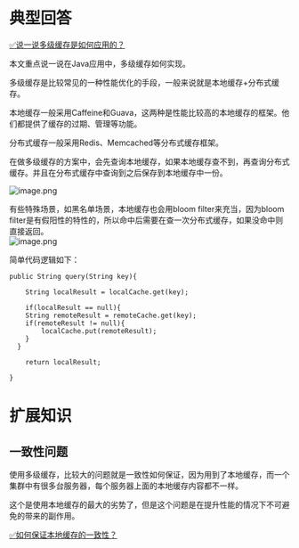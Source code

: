 # 典型回答
[✅说一说多级缓存是如何应用的？](https://www.yuque.com/hollis666/fo22bm/kbizvh0kvqs8kldf?view=doc_embed)

本文重点说一说在Java应用中，多级缓存如何实现。

多级缓存是比较常见的一种性能优化的手段，一般来说就是本地缓存+分布式缓存。

本地缓存一般采用Caffeine和Guava，这两种是性能比较高的本地缓存的框架。他们都提供了缓存的过期、管理等功能。

分布式缓存一般采用Redis、Memcached等分布式缓存框架。

在做多级缓存的方案中，会先查询本地缓存，如果本地缓存查不到，再查询分布式缓存。并且在分布式缓存中查询到之后保存到本地缓存中一份。

![image.png](https://cdn.nlark.com/yuque/0/2023/png/5378072/1690547117195-6af0bb11-aa25-4013-a02a-4f583a717cd6.png#averageHue=%23f9f8f2&clientId=u658d5561-6e36-4&from=paste&height=293&id=u30a8c6ae&originHeight=440&originWidth=408&originalType=binary&ratio=1&rotation=0&showTitle=false&size=20030&status=done&style=none&taskId=u2f7c071e-0341-42b4-8b54-f3ce973c7e3&title=&width=272)

有些特殊场景，如黑名单场景，本地缓存也会用bloom filter来充当，因为bloom filter是有假阳性的特性的，所以命中后需要在查一次分布式缓存，如果没命中则直接返回。<br />![image.png](https://cdn.nlark.com/yuque/0/2023/png/5378072/1690547156212-e31ee3a2-d497-4cd9-8cd8-844aebb992e3.png#averageHue=%23fbfaf6&clientId=u658d5561-6e36-4&from=paste&height=320&id=u2cf58006&originHeight=480&originWidth=499&originalType=binary&ratio=1&rotation=0&showTitle=false&size=21673&status=done&style=none&taskId=uc0f7b0a5-8db8-488b-8335-475672c674d&title=&width=332.6666666666667)

简单代码逻辑如下：

```
public String query(String key){

	String localResult = localCache.get(key);

	if(localResult == null){
  	String remoteResult = remoteCache.get(key);
  	if(remoteResult != null){
    	localCache.put(remoteResult);
    }
  }

	return localResult;

}
```

# 扩展知识

## 一致性问题

使用多级缓存，比较大的问题就是一致性如何保证，因为用到了本地缓存，而一个集群中有很多台服务器，每个服务器上面的本地缓存内容都不一样。

这个是使用本地缓存的最大的劣势了，但是这个问题是在提升性能的情况下不可避免的带来的副作用。

[✅如何保证本地缓存的一致性？](https://www.yuque.com/hollis666/fo22bm/ianhl677i5grnp0f?view=doc_embed)
